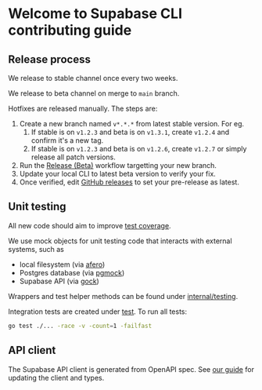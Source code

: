 # Welcome to Supabase CLI contributing guide

## Release process

We release to stable channel once every two weeks.

We release to beta channel on merge to `main` branch.

Hotfixes are released manually. The steps are:

1. Create a new branch named `v*.*.*` from latest stable version. For eg.
   1. If stable is on `v1.2.3` and beta is on `v1.3.1`, create `v1.2.4` and confirm it's a new tag.
   2. If stable is on `v1.2.3` and beta is on `v1.2.6`, create `v1.2.7` or simply release all patch versions.
2. Run the [Release (Beta)](https://github.com/supabase/cli/actions/workflows/release-beta.yml) workflow targetting your new branch.
3. Update your local CLI to latest beta version to verify your fix.
4. Once verified, edit [GitHub releases](https://github.com/supabase/cli/releases) to set your pre-release as latest.

## Unit testing

All new code should aim to improve [test coverage](https://coveralls.io/github/supabase/cli).

We use mock objects for unit testing code that interacts with external systems, such as

- local filesystem (via [afero](https://github.com/spf13/afero))
- Postgres database (via [pgmock](https://github.com/jackc/pgmock))
- Supabase API (via [gock](https://github.com/h2non/gock))

Wrappers and test helper methods can be found under [internal/testing](internal/testing).

Integration tests are created under [test](test). To run all tests:

```bash
go test ./... -race -v -count=1 -failfast
```

## API client

The Supabase API client is generated from OpenAPI spec. See [our guide](api/README.md) for updating the client and types.

